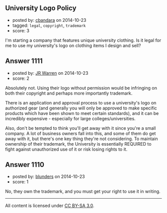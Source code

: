 ## University Logo Policy

- posted by: [cbandara](https://stackexchange.com/users/5218700/cbandara) on 2014-10-23
- tagged: `legal`, `copyright`, `trademark`
- score: 3

I'm starting a company that features unique university clothing. Is it legal for me to use my university's logo on clothing items I design and sell?


## Answer 1111

- posted by: [JR Warren](https://stackexchange.com/users/1866317/jr-warren) on 2014-10-23
- score: 2

Absolutely not. Using their logo without permission would be infringing on both their copyright and perhaps more importantly trademark.  

There is an application and approval process to use a university's logo on authorized gear (and generally you will only be approved to make specific products which have been shown to meet certain standards), and it can be incredibly expensive - especially for large colleges/universities.


Also, don't be tempted to think you'll get away with it since you're a small company. A lot of business owners fall into this, and some of them do get away with it, but there's one key thing they're not considering.  To maintain ownership of their trademark, the University is essentially REQUIRED to fight against unauthorized use of it or risk losing rights to it.


## Answer 1110

- posted by: [blunders](https://stackexchange.com/users/216182/blunders) on 2014-10-23
- score: 1

No, they own the trademark, and you must get your right to use it in writing.



---

All content is licensed under [CC BY-SA 3.0](https://creativecommons.org/licenses/by-sa/3.0/).
